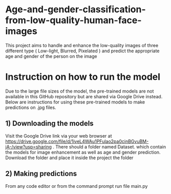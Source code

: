 # Age-and-gender-classification-from-low-quality-human-face-images
This project aims to handle and enhance the low-quality images of three different type ( Low-light, Blurred, Pixelated ) and predict the appropriate age and gender of the person on the image

# Instruction on how to run the model 
Due to the large file sizes of the model, the pre-trained models are not available in this GitHub repository but are shared via Google Drive instead. Below are instructions for using these pre-trained models to make predictions on .jpg files.

## 1) Downloading the models

Visit the Google Drive link via your web browser at https://drive.google.com/file/d/1iveL4WAu1PFulao2pa0cinBGvuBM-jA-/view?usp=sharing . There should a folder named Dataset. which contain the models for image enhancement as well as age and gender prediction. Download the folder and place it inside the project the folder

## 2) Making predictions

From any code editor or from the command prompt run file main.py 







